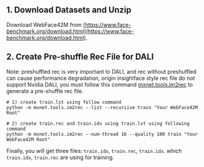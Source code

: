 


## 1. Download Datasets and Unzip

Download WebFace42M from [https://www.face-benchmark.org/download.html](https://www.face-benchmark.org/download.html).


## 2. Create **Pre-shuffle** Rec File for DALI

Note: preshuffled rec is very important to DALI, and rec without preshuffled can cause performance degradation, origin insightface style rec file 
do not support Nvidia DALI, you must follow this command [mxnet.tools.im2rec](https://github.com/apache/incubator-mxnet/blob/master/tools/im2rec.py) to generate a pre-shuffle rec file.

```shell
# 1) create train.lst using follow command
python -m mxnet.tools.im2rec --list --recursive train "Your WebFace42M Root"

# 2) create train.rec and train.idx using train.lst using following command
python -m mxnet.tools.im2rec --num-thread 16 --quality 100 train "Your WebFace42M Root"
```

Finally, you will get three files: `train.idx`, `train.rec`, `train.idx`. which `train.idx`, `train.rec` are using for training.
